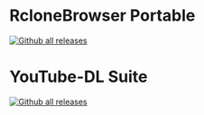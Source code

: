 # RcloneBrowser Portable

[![Github all releases](https://img.shields.io/github/downloads/MinorMole/RcloneBrowser-Portable/total.svg)](https://GitHub.com/MinorMole/RcloneBrowser-Portable/releases/)

# YouTube-DL Suite

[![Github all releases](https://img.shields.io/github/downloads/MinorMole/YouTube-DL-Suite/total.svg)](https://GitHub.com/MinorMole/YouTube-DL-Suite/releases/)
